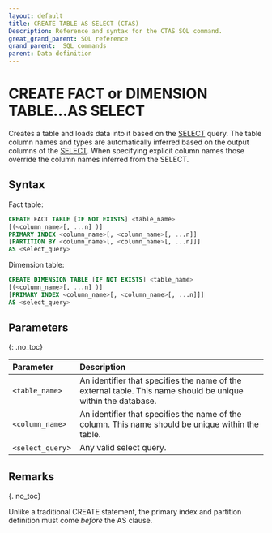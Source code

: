 ```yaml
---
layout: default
title: CREATE TABLE AS SELECT (CTAS)
Description: Reference and syntax for the CTAS SQL command.
great_grand_parent: SQL reference
grand_parent:  SQL commands
parent: Data definition
---
```


# CREATE FACT or DIMENSION TABLE...AS SELECT

Creates a table and loads data into it based on the [SELECT](../queries/select.md) query. The table column names and types are automatically inferred based on the output columns of the [SELECT](../queries/select.md). When specifying explicit column names those override the column names inferred from the SELECT.

## Syntax

Fact table:

```sql
CREATE FACT TABLE [IF NOT EXISTS] <table_name>
[(<column_name>[, ...n] )]
PRIMARY INDEX <column_name>[, <column_name>[, ...n]]
[PARTITION BY <column_name>[, <column_name>[, ...n]]]
AS <select_query>
```

Dimension table:

```sql
CREATE DIMENSION TABLE [IF NOT EXISTS] <table_name>
[(<column_name>[, ...n] )]
[PRIMARY INDEX <column_name>[, <column_name>[, ...n]]]
AS <select_query>
```

## Parameters
{: .no_toc}

| Parameter                                       | Description                                                                                                     |
| :----------------------------------------------- | :--------------------------------------------------------------------------------------------------------------- |
| `<table_name>`                                  | An identifier that specifies the name of the external table. This name should be unique within the database. |
| `<column_name>` | An identifier that specifies the name of the column. This name should be unique within the table.               |
| `<select_query`>                                | Any valid select query.                                                                                        |


## Remarks
{. no_toc}

Unlike a traditional CREATE statement, the primary index and partition definition must come *before* the AS clause.
